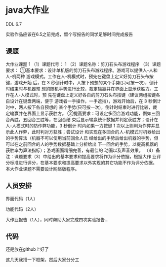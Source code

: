 # java大作业

DDL 6.7

实验作品应该在6.5之前完成，留个写报告的同学足够时间完成报告

## 课题

大作业课题 1
（1）课题代号： 1
（2）课题名称：剪刀石头布游戏程序
（3）课题要求：
①基本要求：设计单机版的剪刀石头布游戏程序。游戏可以提供人-人和人-机两种
游戏模式。工作在人-机模式时，预先在键盘上定义好剪刀石头布按键，游戏开始
后，在 3 秒倒计时中，人按下预想的某个手势(只可按一次)，倒计时结束时与机器预
想的随机手势进行比较，裁定输赢并在界面上显示获胜方。工作在人-人模式时，预
先在键盘上定义好各自的剪刀石头布按键（建议两组按键各自设计在键盘两端，便于
游戏者一手操作，一手遮挡），游戏开始后，在 3 秒倒计时中，两人按下各自预想的
某个手势(只可按一次)，倒计时结束时进行比较，裁定输赢并在界面上显示获胜方。
②提高要求：可设定多回合游戏功能，例如三回合两胜，五回合三胜等，在回合结
束后显示输赢统计数据并判定获胜方；设计在人-人模式时的防作弊功能，3 秒倒计
时内如果一方按键 1 次以上则判为作弊并显示此人作弊，此时判对方获胜；尝试设计
和实现在多回合的人-机模式时机器给出的手势算法（机器不可以使用当前回合人已
经给出的手势后给出机器的手势，但可以在之前回合的人的手势数据基础上分析给出
下一回合的手势，以提高机器的获胜率为算法指标）；游戏画面精细完善，有最佳的
动画以及声音效果。
（4）备注：课题要求（3）中给出的基本要求和提高要求将作为评分依据，根据大作
业评分标准进行评分，在基本要求和提高要求以外实现的其它功能不作为评分依据。
本大作业课题不需要设计网络版程序。 



## 人员安排

界面代码（1人）

功能代码（2人）

大作业报告（1人），同时帮助大家完成四次实验报告...



## 代码

还是放在github上好了

这几天我搭一下框架，然后大家分分工